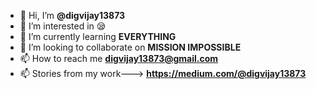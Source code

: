 - 👋 Hi, I’m **@digvijay13873**
- 👀 I’m interested in 😪
- 🌱 I’m currently learning **EVERYTHING**
- 💞️ I’m looking to collaborate on **MISSION IMPOSSIBLE**
- 📫 How to reach me **digvijay13873@gmail.com**
- 📫 Stories from my work---> **https://medium.com/@digvijay13873**
<!---
digvijay13873/digvijay13873 is a ✨ special ✨ repository because its `README.md` (this file) appears on your GitHub profile.
You can click the Preview link to take a look at your changes.
--->
